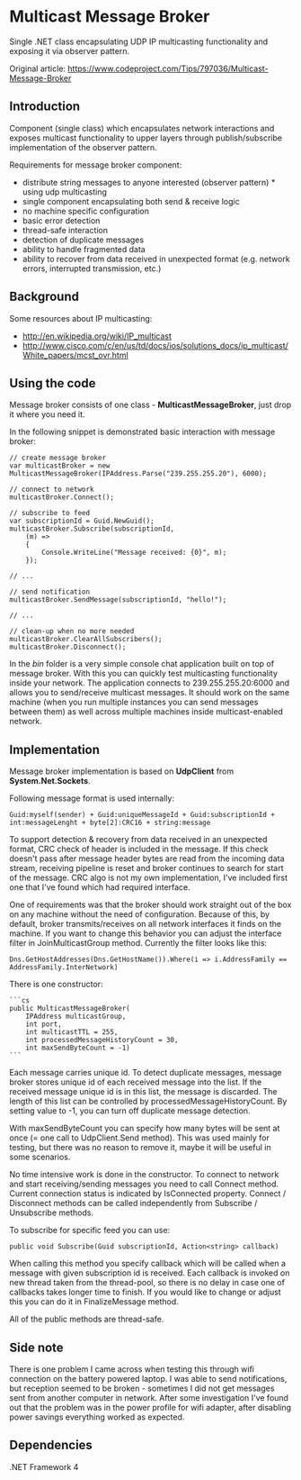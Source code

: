 # Multicast Message Broker
Single .NET class encapsulating UDP IP multicasting functionality and exposing it via observer pattern.

Original article:
https://www.codeproject.com/Tips/797036/Multicast-Message-Broker

## Introduction
Component (single class) which encapsulates network interactions and exposes multicast functionality to upper layers through publish/subscribe implementation of the observer pattern.

Requirements for message broker component:

* distribute string messages to anyone interested (observer pattern) * using udp multicasting
* single component encapsulating both send & receive logic
* no machine specific configuration
* basic error detection
* thread-safe interaction
* detection of duplicate messages
* ability to handle fragmented data
* ability to recover from data received in unexpected format (e.g.  network errors, interrupted transmission, etc.)

## Background
Some resources about IP multicasting:

* http://en.wikipedia.org/wiki/IP_multicast
* http://www.cisco.com/c/en/us/td/docs/ios/solutions_docs/ip_multicast/White_papers/mcst_ovr.html

## Using the code
Message broker consists of one class - **MulticastMessageBroker**, just drop it where you need it.

In the following snippet is demonstrated basic interaction with message broker: 

    // create message broker
    var multicastBroker = new MulticastMessageBroker(IPAddress.Parse("239.255.255.20"), 6000);

    // connect to network
    multicastBroker.Connect();

    // subscribe to feed
    var subscriptionId = Guid.NewGuid();
    multicastBroker.Subscribe(subscriptionId,
        (m) =>
        {
            Console.WriteLine("Message received: {0}", m);
        });

    // ...

    // send notification
    multicastBroker.SendMessage(subscriptionId, "hello!");

    // ...

    // clean-up when no more needed
    multicastBroker.ClearAllSubscribers();
    multicastBroker.Disconnect();

In the *bin* folder is a very simple console chat application built on top of message broker. With this you can quickly test multicasting functionality inside your network. The application connects to 239.255.255.20:6000 and allows you to send/receive multicast messages. It should work on the same machine (when you run multiple instances you can send messages between them) as well across multiple machines inside multicast-enabled network.

## Implementation
Message broker implementation is based on **UdpClient** from **System.Net.Sockets**.

Following message format is used internally:

    Guid:myself(sender) + Guid:uniqueMessageId + Guid:subscriptionId + int:messageLenght + byte[2]:CRC16 + string:message

To support detection & recovery from data received in an unexpected format, CRC check of header is included in the message. If this check doesn't pass after message header bytes are read from the incoming data stream, receiving pipeline is reset and broker continues to search for start of the message. CRC algo is not my own implementation, I've included first one that I've found which had required interface.

One of requirements was that the broker should work straight out of the box on any machine without the need of configuration. Because of this, by default, broker transmits/receives on all network interfaces it finds on the machine. If you want to change this behavior you can adjust the interface filter in JoinMulticastGroup method. Currently the filter looks like this:

    Dns.GetHostAddresses(Dns.GetHostName()).Where(i => i.AddressFamily == AddressFamily.InterNetwork)

There is one constructor:

    ```cs
    public MulticastMessageBroker(
        IPAddress multicastGroup,
        int port,
        int multicastTTL = 255,
        int processedMessageHistoryCount = 30,
        int maxSendByteCount = -1)
    ```

Each message carries unique id. To detect duplicate messages, message broker stores unique id of each received message into the list. If the received message unique id is in this list, the message is discarded. The length of this list can be controlled by processedMessageHistoryCount. By setting value to -1, you can turn off duplicate message detection.

With maxSendByteCount you can specify how many bytes will be sent at once (= one call to UdpClient.Send method). This was used mainly for testing, but there was no reason to remove it, maybe it will be useful in some scenarios.

No time intensive work is done in the constructor. To connect to network and start receiving/sending messages you need to call Connect method. Current connection status is indicated by IsConnected property. Connect / Disconnect methods can be called independently from Subscribe / Unsubscribe methods.

To subscribe for specific feed you can use:

    public void Subscribe(Guid subscriptionId, Action<string> callback)

When calling this method you specify callback which will be called when a message with given subscription id is received. Each callback is invoked on new thread taken from the thread-pool, so there is no delay in case one of callbacks takes longer time to finish. If you would like to change or adjust this you can do it in FinalizeMessage method.

All of the public methods are thread-safe.

## Side note
There is one problem I came across when testing this through wifi connection on the battery powered laptop. I was able to send notifications, but reception seemed to be broken - sometimes I did not get messages sent from another computer in network. After some investigation I've found out that the problem was in the power profile for wifi adapter, after disabling power savings everything worked as expected. 

## Dependencies
.NET Framework 4
